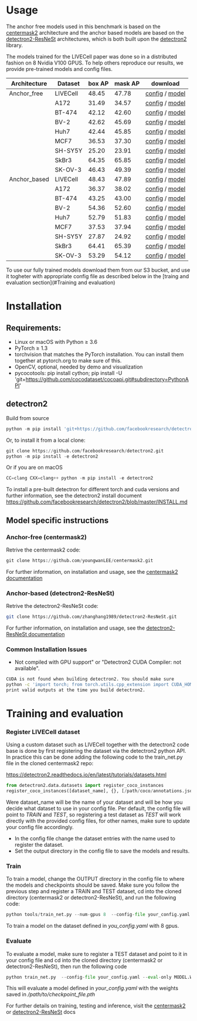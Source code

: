 # Usage

The anchor free models used in this benchmark is based on the [centermask2](https://github.com/youngwanLEE/centermask2#evaluation) architecture and the anchor based models are 
based on the [detectron2-ResNeSt](https://github.com/chongruo/detectron2-ResNeSt/blob/resnest/GETTING_STARTED.md) architectures, 
which is both built upon the [detectron2](https://github.com/facebookresearch/detectron2) library.

The models trained for the LIVECell paper was done so in a distributed fashion on 8 Nvidia V100 GPUS.
To help others reproduce our results, we provide pre-trained models and config files.


| Architecture    | Dataset | box AP | mask AP | download | 
| ------------ |  ------  |  ----  | ---- | ----- | 
| Anchor_free  | LIVECell | 48.45 | 47.78 | [config](https://github.com/sartorius-research/LIVECell/blob/main/model/anchor_free/livecell_config.yaml) / [model]() |
|         | A172 | 31.49 | 34.57 | [config](https://github.com/sartorius-research/LIVECell/blob/main/model/anchor_free/a172_config.yaml) / [model]() |  
|         | BT-474 | 42.12 | 42.60 | [config](https://github.com/sartorius-research/LIVECell/blob/main/model/anchor_free/bt474_config.yaml) / [model]() |  
|         | BV-2 | 42.62 | 45.69 | [config](https://github.com/sartorius-research/LIVECell/blob/main/model/anchor_free/bv2_config.yaml) / [model]() |  
|         | Huh7 | 42.44 | 45.85 | [config](https://github.com/sartorius-research/LIVECell/blob/main/model/anchor_free/huh7_config.yaml) / [model]() |  
|          | MCF7 | 36.53 | 37.30 | [config](https://github.com/sartorius-research/LIVECell/blob/main/model/anchor_free/mcf7_config.yaml) / [model]() |  
|          | SH-SY5Y | 25.20 | 23.91 | [config](https://github.com/sartorius-research/LIVECell/blob/main/model/anchor_free/shsy5y_config.yaml) / [model]() |  
|          | SkBr3 | 64.35 | 65.85 | [config](https://github.com/sartorius-research/LIVECell/blob/main/model/anchor_free/skbr3_config.yaml) / [model]() |  
|          | SK-OV-3 | 46.43 | 49.39 | [config](https://github.com/sartorius-research/LIVECell/blob/main/model/anchor_free/livecell_config.yaml) / [model]() |  
| Anchor_based | LIVECell | 48.43 | 47.89 | [config](https://github.com/sartorius-research/LIVECell/blob/main/model/anchor_based/livecell_config.yaml) / [model]() |  
|          | A172 | 36.37 | 38.02 | [config](https://github.com/sartorius-research/LIVECell/blob/main/model/anchor_based/a172_config.yaml) / [model]() |  
|          | BT-474 | 43.25 | 43.00 | [config](https://github.com/sartorius-research/LIVECell/blob/main/model/anchor_based/bt474_config.yaml) / [model]() |  
|          | BV-2 | 54.36 | 52.60 | [config](https://github.com/sartorius-research/LIVECell/blob/main/model/anchor_based/bv2_config.yaml) / [model]() |  
|          | Huh7 | 52.79 | 51.83 | [config](https://github.com/sartorius-research/LIVECell/blob/main/model/anchor_based/huh7_config.yaml) / [model]() |  
|          | MCF7 | 37.53 | 37.94 | [config](https://github.com/sartorius-research/LIVECell/blob/main/model/anchor_based/mcf7_config.yaml) / [model]() |  
|          | SH-SY5Y | 27.87 | 24.92 | [config](https://github.com/sartorius-research/LIVECell/blob/main/model/anchor_based/shsy5y_config.yaml) / [model]() |  
|          | SkBr3 | 64.41 | 65.39 | [config](https://github.com/sartorius-research/LIVECell/blob/main/model/anchor_based/skbr3_config.yaml) / [model]() |  
|          | SK-OV-3 | 53.29 | 54.12 | [config](https://github.com/sartorius-research/LIVECell/blob/main/model/anchor_based/skov3_config.yaml) / [model]() |  



To use our fully trained models download them from our S3 bucket, and use it togheter with appropriate config file as 
described below in the [traing and evaluation section](#Training and evaluation)


# Installation

## Requirements:

- Linux or macOS with Python ≥ 3.6
- PyTorch ≥ 1.3
- torchvision that matches the PyTorch installation. You can install them together at pytorch.org to make sure of this.
- OpenCV, optional, needed by demo and visualization
- pycocotools: pip install cython; pip install -U 'git+https://github.com/cocodataset/cocoapi.git#subdirectory=PythonAPI'
## detectron2

Build from source
````python
python -m pip install 'git+https://github.com/facebookresearch/detectron2.git'
````

Or, to install it from a local clone:
````python
git clone https://github.com/facebookresearch/detectron2.git
python -m pip install -e detectron2
````


Or if you are on macOS
````python
CC=clang CXX=clang++ python -m pip install -e detectron2
````


To install a pre-built detectron for different torch and cuda versions and further information, see the detectron2 install document
https://github.com/facebookresearch/detectron2/blob/master/INSTALL.md

## Model specific instructions

### Anchor-free (centermask2)
Retrive the centermask2 code:
````python
git clone https://github.com/youngwanLEE/centermask2.git
````

For further information, on installation and usage, see the [centermask2 documentation](https://github.com/youngwanLEE/centermask2#evaluation)

### Anchor-based (detectron2-ResNeSt)
Retrive the detectron2-ResNeSt code:
```sh
git clone https://github.com/zhanghang1989/detectron2-ResNeSt.git
```
For further information, on installation and usage, see the [detectron2-ResNeSt documentation](https://github.com/chongruo/detectron2-ResNeSt/blob/resnest/GETTING_STARTED.md)


### Common Installation Issues
- Not compiled with GPU support" or "Detectron2 CUDA Compiler: not available".
```sh
CUDA is not found when building detectron2. You should make sure
python -c 'import torch; from torch.utils.cpp_extension import CUDA_HOME; print(torch.cuda.is_available(), CUDA_HOME)'
print valid outputs at the time you build detectron2.
```

# Training and evaluation
### Register LIVECell dataset
Using a custom dataset such as LIVECell together with the detectron2 code base is done by first registering the dataset
via the detectron2 python API. In practice this can be done adding the following code to the train_net.py file in the cloned
centermask2 repo:

https://detectron2.readthedocs.io/en/latest/tutorials/datasets.html
````python
from detectron2.data.datasets import register_coco_instances
register_coco_instances([dataset_name], {}, [/path/coco/annotations.json], [path/to/image/dir])
````

Were dataset_name will be the name of your dataset and will be how you decide what dataset to use in your config file.
Per default, the config file will point to *TRAIN* and *TEST*, so registering a test dataset as *TEST* will work directly with the
provided config files, for other names, make sure to update your config file accordingly.

- In the config file change the dataset entries with the name used to register the dataset.
- Set the output directory in the config file to save the models and results.

### Train
To train a model, change the OUTPUT directory in the config file to where the models and checkpoints should be saved.
Make sure you follow the previous step and register a TRAIN and TEST dataset, cd into 
the cloned directory (centermask2 or detectron2-ResNeSt), and run the following code:

````python
python tools/train_net.py --num-gpus 8  --config-file your_config.yaml
````
To train a model on the dataset defined in *you_config.yaml* with 8 gpus.
 
 ### Evaluate
 To evaluate a model, make sure to register a TEST dataset and point to it in your config file and cd into 
the cloned directory (centermask2 or detectron2-ResNeSt), 
then run the following code
 ````python
python train_net.py  --config-file your_config.yaml --eval-only MODEL.WEIGHTS /path/to/checkpoint_file.pth
````
This will evaluate a model defined in *your_config.yaml* with the weights saved in */path/to/checkpoint_file.pth*
 
For further details on training, testing and inference, 
visit the [centermask2](https://github.com/youngwanLEE/centermask2#evaluation) or 
[detectron2-ResNeSt](https://github.com/chongruo/detectron2-ResNeSt/blob/resnest/GETTING_STARTED.md) docs
